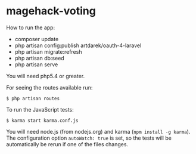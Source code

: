 magehack-voting
===============

How to run the app:
 
 - composer update
 - php artisan config:publish artdarek/oauth-4-laravel
 - php artisan migrate:refresh
 - php artisan db:seed
 - php artisan serve

You will need php5.4 or greater.


For seeing the routes available run:
 
```
$ php artisan routes
```


To run the JavaScript tests:

```
$ karma start karma.conf.js
```

You will need node.js (from nodejs.org) and karma (`npm install -g karma`).  
The configuration option ```autoWatch: true``` is set, so the tests will be automatically be rerun if one of the files changes.  

